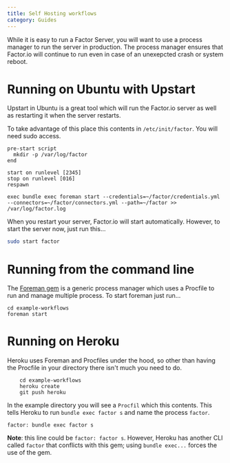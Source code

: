 ```yaml
---
title: Self Hosting workflows
category: Guides
---
```

While it is easy to run a Factor Server, you will want to use a process manager to run the server in production. The process manager ensures that Factor.io will continue to run even in case of an unexepcted crash or system reboot.

# Running on Ubuntu with Upstart
Upstart in Ubuntu is a great tool which will run the Factor.io server as well as restarting it when the server restarts.

To take advantage of this place this contents in `/etc/init/factor`. You will need sudo access.

```shell
pre-start script
  mkdir -p /var/log/factor
end

start on runlevel [2345]
stop on runlevel [016]
respawn

exec bundle exec foreman start --credentials=~/factor/credentials.yml --connectors=~/factor/connectors.yml --path=~/factor >> /var/log/factor.log
```

When you restart your server, Factor.io will start automatically. However, to start the server now, just run this...

```bash
sudo start factor
```

# Running from the command line
The [Foreman gem](https://github.com/ddollar/foreman) is a generic process manager which uses a Procfile to run and manage multiple process. To start foreman just run...

```
cd example-workflows
foreman start
```

# Running on Heroku
Heroku uses Foreman and Procfiles under the hood, so other than having the Procfile in your directory there isn't much you need to do.

```
    cd example-workflows
    heroku create
    git push heroku
```

In the example directory you will see a `Procfil` which this contents. This tells Heroku to run `bundle exec factor s` and name the process `factor`.

```
factor: bundle exec factor s
```

**Note**: this line could be `factor: factor s`. However, Heroku has another CLI called `factor` that conflicts with this gem; using `bundle exec...` forces the use of the gem.